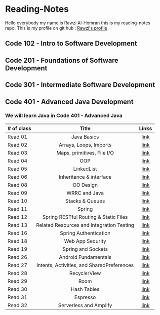# Reading-Notes
Hello everybody my name is Rawzi Al-Homran this is my reading-notes repo. This is my profile on git hub : [Rawzi's profile](https://github.com/rawziNael)
## Code 102 - Intro to Software Development
## Code 201 - Foundations of Software Development
## Code 301 - Intermediate Software Development
## Code 401 - Advanced Java Development


### We will learn Java in Code 401 - Advanced Java
| # of class    | Title | Links |  
| :---        |:---:| :---: |  
| Read 01    |Java Basics |	[link](https://github.com/rawziNael/Reading-Notes/blob/main/Read01.md) |  
| Read 02  |Arrays, Loops, Imports   | [link](https://github.com/rawziNael/Reading-Notes/blob/main/Read02.md) |  
| Read 03  |Maps, primitives, File I/O      |[link](https://github.com/rawziNael/Reading-Notes/blob/main/Read03.md)|  
| Read 04  |OOP      |[link](https://github.com/rawziNael/Reading-Notes/blob/main/read04.md)|  
| Read 05  |      LinkedList|[link](https://github.com/rawziNael/Reading-Notes/blob/main/Read05.md)|  
| Read 06  |Inheritance & interface      |[link](https://github.com/rawziNael/Reading-Notes/blob/main/Read06.md)|  
| Read 08   |OO Design       |[link](https://github.com/rawziNael/Reading-Notes/blob/main/Read08.md)|  
| Read 09   |WRRC and Java       |[link](https://github.com/rawziNael/Reading-Notes/blob/main/Read09.md)|  
| Read 10   |Stacks & Queues      |[link](https://github.com/rawziNael/Reading-Notes/blob/main/Read10.md)|  
| Read 11   |Spring      |[link](https://github.com/rawziNael/Reading-Notes/blob/main/Read11.md)|  
| Read 12  |Spring RESTful Routing & Static Files     |[link](https://github.com/rawziNael/Reading-Notes/blob/main/Read12.md)|  
| Read 13  | Related Resources and Integration Testing     |[link](https://github.com/rawziNael/Reading-Notes/blob/main/Read13.md)|  
| Read 16  |Spring Authentication    |[link](https://github.com/rawziNael/Reading-Notes/blob/main/Read16.md)|
| Read 18  |Web App Security    |[link](https://github.com/rawziNael/Reading-Notes/blob/main/Read18.md)|  
| Read 19  |Spring and Sockets    |[link](https://github.com/rawziNael/Reading-Notes/blob/main/Read19.md)| 
| Read 26  |Android Fundamentals |[link](https://github.com/rawziNael/Reading-Notes/blob/main/Read26.md)|  
| Read 27  | Intents, Activities, and SharedPreferences |[link](https://github.com/rawziNael/Reading-Notes/blob/main/Read27.md)|  
| Read 28  | RecyclerView |[link](https://github.com/rawziNael/Reading-Notes/blob/main/Read28.md)|  
| Read 29  | Room |[link](https://github.com/rawziNael/Reading-Notes/blob/main/Read29.md)|  
| Read 30 | Hash Tables |[link](https://github.com/rawziNael/Reading-Notes/blob/main/Read30.md)| 
| Read 31 | Espresso |[link](https://github.com/rawziNael/Reading-Notes/blob/main/Read31.md)|  
| Read 32 | Serverless and Amplify |[link](https://github.com/rawziNael/Reading-Notes/blob/main/Read32.md)|  
